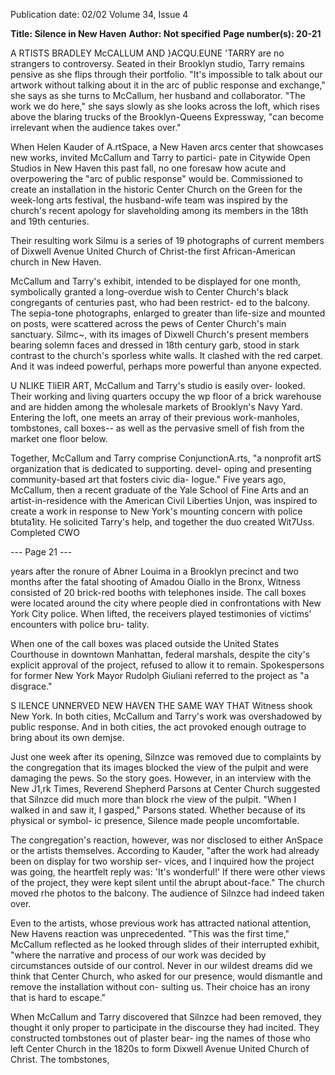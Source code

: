 Publication date: 02/02
Volume 34, Issue 4

**Title:  Silence in New Haven**
**Author:  Not specified**
**Page number(s): 20-21**

A
RTISTS BRADLEY McCALLUM AND }ACQU.EUNE 'TARRY are no 
strangers to controversy. Seated in their Brooklyn studio, 
Tarry remains pensive as she flips through their portfolio. "It's 
impossible to talk about our artwork without talking about it in the 
arc of public response and exchange," she says as she turns to 
McCallum, her husband and collaborator. "The work we do here," 
she says slowly as she looks across the loft, which rises above the 
blaring trucks of the Brooklyn-Queens Expressway, "can become 
irrelevant when the audience takes over." 

When Helen Kauder of A.rtSpace, a New Haven arcs center 
that showcases new works, invited McCallum and Tarry to partici-
pate in Citywide Open Studios in New Haven this past fall, no one 
foresaw how acute and overpowering the "arc of public response" 
would be. Commissioned to create an installation in the historic 
Center Church on the Green for the week-long arts festival, the 
husband-wife team was inspired by the church's recent apology for 
slaveholding among its members in the 18th and 19th centuries. 

Their resulting work Silmu is a series of 19 photographs of current 
members of Dixwell Avenue United Church of Christ-the first 
African-American church in New Haven. 

McCallum and Tarry's exhibit, intended to be displayed for 
one month, symbolically granted a long-overdue wish to Center 
Church's black congregants of centuries past, who had been restrict-
ed to the balcony. The sepia-tone photographs, enlarged to greater 
than life-size and mounted on posts, were scattered across the pews 
of Center Church's main sanctuary. Silmc~, with its images of 
Dixwell Church's present members bearing solemn faces and 
dressed in 18th century garb, stood in stark contrast to the church's 
sporless white walls. It clashed with the red carpet. And it was 
indeed powerful, perhaps more powerful than anyone expected. 

U 
NLIKE TliElR ART, McCallum and Tarry's studio is easily over-
looked. Their working and living quarters occupy the wp 
floor of a brick warehouse and are hidden among the wholesale 
markets of Brooklyn's Navy Yard. Entering the loft, one meets an 
array of their previous work-manholes, tombstones, call boxes--
as well as the pervasive smell of fish from the market one floor 
below. 

Together, McCallum and Tarry comprise ConjunctionA.rts, "a 
nonprofit artS organization that is dedicated to supporting. devel-
oping and presenting community-based art that fosters civic dia-
logue." Five years ago, McCallum, then a recent graduate of the Yale 
School of Fine Arts and an artist-in-residence with the American 
Civil Liberties Unjon, was inspired to create a work in response to 
New York's mounting concern with police btuta1ity. He solicited 
Tarry's help, and together the duo created Wit7Uss. Completed CWO 


--- Page 21 ---

years after the ronure of Abner Louima in a Brooklyn precinct and 
two months after the fatal shooting of Amadou Oiallo in the Bronx, 
Witness consisted of 20 brick-red booths with telephones inside. 
The call boxes were located around the city where people died in 
confrontations with New York City police. When lifted, the 
receivers played testimonies of victims' encounters with police bru-
tality. 

When one of the call boxes was placed outside the United 
States Courthouse in downtown Manhattan, federal marshals, 
despite the city's explicit approval of the project, refused to allow it 
to remain. Spokespersons for former New York Mayor Rudolph 
Giuliani referred to the project as "a disgrace." 

S 
ILENCE UNNERVED NEW HAVEN THE SAME WAY THAT Witness 
shook New York. In both cities, McCallum and Tarry's work 
was overshadowed by public response. And in both cities, the act 
provoked enough outrage to bring about its own demjse. 

Just one week after its opening, Silnzce was removed due to 
complaints by the congregation that its images blocked the view of 
the pulpit and were damaging the pews. So the story goes. However, 
in an interview with the New J1,rk Times, Reverend Shepherd 
Parsons at Center Church suggested that Silnzce did much more 
than block rhe view of the pulpit. "When I walked in and saw it, I 
gasped," Parsons stated. Whether because of its physical or symbol-
ic presence, Silence made people uncomfortable. 

The congregation's reaction, however, was nor disclosed to 
either AnSpace or the artists themselves. According to Kauder, 
"after the work had already been on display for two worship ser-
vices, and I inquired how the project was going, the heartfelt reply 
was: 'It's wonderful!' If there were other views of the project, they 
were kept silent until the abrupt about-face." The church moved 
rhe photos to the balcony. The audience of Silnzce had indeed taken 
over. 

Even to the artists, whose previous work has attracted national 
attention, New Havens reaction was unprecedented. "This was the 
first time," McCallum reflected as he looked through slides of their 
interrupted exhibit, "where the narrative and process of our work 
was decided by circumstances outside of our control. Never in our 
wildest dreams did we think that Center Church, who asked for our 
presence, would dismantle and remove the installation without con-
sulting us. Their choice has an irony that is hard to escape." 

When McCallum and Tarry discovered that Silnzce had been 
removed, they thought it only proper to participate in the discourse 
they had incited. They constructed tombstones out of plaster bear-
ing the names of those who left Center Church in the 1820s to form 
Dixwell Avenue United Church of Christ. The tombstones,